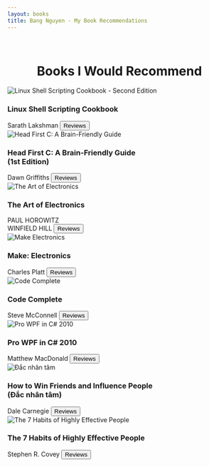 ```yaml
---
layout: books
title: Bang Nguyen - My Book Recommendations
---
```

<head>
	<link rel="stylesheet" type="text/css" href="css/book_style.css" />
	<link rel="stylesheet" type="text/css" href="css/books_component.css" />
		<!-- Modernizr is used for flexbox fallback -->
	<script src="js/modernizr.custom.js"></script>
</head>
<div class="view">
	<div class="my__suggestion"><center><h1><br>Books I Would Recommend</h1></center><div>
		<section class="grid">
		<!-- sách 1 -->
			<div class="product">
				<div class="product__info">
					<img class="product__image" src="images/Linux Shell Scripting Cookbook - Second Edition.jpg" alt="Linux Shell Scripting Cookbook - Second Edition" />
					<h3 class="product__title">Linux Shell Scripting Cookbook</h3>
					<span class="product__author highlight">Sarath Lakshman</span>
					<button class="action action--button" onclick="window.open('https://www.amazon.com/Linux-Shell-Scripting-Cookbook-Second/dp/1782162747')"><i class="fa fa-comments"></i><span class="action__text">Reviews</span></button>
				</div>
			</div>	
		<!-- sách 3 -->
			<div class="product">
				<div class="product__info">
					<img class="product__image" src="images/Head First C A Brain-Friendly Guide.jpg" alt="Head First C: A Brain-Friendly Guide" />
					<h3 class="product__title">Head First C: A Brain-Friendly Guide <br> (1st Edition)</h3>
					<span class="product__author highlight">Dawn Griffiths </span>
					<button class="action action--button" onclick="window.open('https://www.amazon.com/gp/customer-reviews/R31JH7UREUWULF/ref=cm_cr_dp_d_rvw_ttl?ie=UTF8&ASIN=1449399916')"><i class="fa fa-comments"></i><span class="action__text">Reviews</span></button>
				</div>
			</div>	
		<!-- sách 6 -->
			<div class="product">
				<div class="product__info">
					<img class="product__image" src="images/the art of electronics.png" alt="The Art of Electronics" />
					<h3 class="product__title">The Art of Electronics</h3>
					<span class="product__author highlight">PAUL HOROWITZ <br> WINFIELD HILL </span>
					<button class="action action--button" onclick="window.open('https://www.amazon.com/Art-Electronics-Paul-Horowitz/product-reviews/0521809266')"><i class="fa fa-comments"></i><span class="action__text">Reviews</span></button>
				</div>
			</div>	
		<!-- sách 6 -->
			<div class="product">
				<div class="product__info">
					<img class="product__image" src="images/Make-Electronics.png" alt="Make Electronics" />
					<h3 class="product__title">Make: Electronics</h3>
					<span class="product__author highlight">Charles Platt </span>
					<button class="action action--button" onclick="window.open('https://www.amazon.co.uk/product-reviews/B0B3LS5K2Z/')"><i class="fa fa-comments"></i><span class="action__text">Reviews</span></button>
				</div>
			</div>	
		<!-- sách 4 -->
			<div class="product">
				<div class="product__info">
					<img class="product__image" src="images/code-complete-2.jpg" alt="Code Complete" />
					<h3 class="product__title">Code Complete</h3>
					<span class="product__author highlight">Steve McConnell </span>
					<button class="action action--button" onclick="window.open('https://www.amazon.com/Code-Complete-Practical-Handbook-Construction/product-reviews/0735619670')"><i class="fa fa-comments"></i><span class="action__text">Reviews</span></button>
				</div>
			</div>	
		<!-- sách 2 -->
			<div class="product">
				<div class="product__info">
					<img class="product__image" src="images/Pro WPF in CShap 2010.jpg" alt="Pro WPF in C# 2010" />
					<h3 class="product__title">Pro WPF in C# 2010</h3>
					<span class="product__author highlight">Matthew MacDonald</span>
					<button class="action action--button" onclick="window.open('https://www.amazon.com/gp/customer-reviews/RRHPVL6Y2O44C/ref=cm_cr_dp_d_rvw_ttl?ie=UTF8&ASIN=1430272058')"><i class="fa fa-comments"></i><span class="action__text">Reviews</span></button>
				</div>
			</div>	
		<!-- sách 5 -->
			<div class="product">
				<div class="product__info">
					<img class="product__image" src="images/Dac Nhan Tam.jpg" alt="Đắc nhân tâm" />
					<h3 class="product__title">How to Win Friends and Influence People <br> (Đắc nhân tâm)</h3>
					<span class="product__author highlight">Dale Carnegie </span>
					<button class="action action--button" onclick="window.open('https://www.google.com/search?q=dac+nhan+tam+review&source=lmns&bih=555&biw=1280&rlz=1C1GCEU_enVN855VN855&hl=vi&sa=X&ved=2ahUKEwjgoNGUwu7uAhUMBqYKHSi_AbYQ_AUoAHoECAEQAA')"><i class="fa fa-comments"></i><span class="action__text">Reviews</span></button>
				</div>
			</div>	
		<!-- sách 6 -->
			<div class="product">
				<div class="product__info">
					<img class="product__image" src="images/The 7 Habits of Highly Effective People.jpg" alt="The 7 Habits of Highly Effective People" />
					<h3 class="product__title">The 7 Habits of Highly Effective People</h3>
					<span class="product__author highlight">Stephen R. Covey </span>
					<button class="action action--button" onclick="window.open('https://www.amazon.com/gp/customer-reviews/R1NNZ9WNT4M4OW/ref=cm_cr_dp_d_rvw_ttl?ie=UTF8&ASIN=0743269519')"><i class="fa fa-comments"></i><span class="action__text">Reviews</span></button>
				</div>
			</div>	
		</section>
	</div>